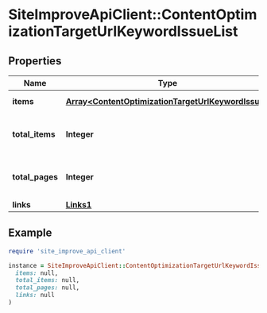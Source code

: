 # SiteImproveApiClient::ContentOptimizationTargetUrlKeywordIssueList

## Properties

| Name | Type | Description | Notes |
| ---- | ---- | ----------- | ----- |
| **items** | [**Array&lt;ContentOptimizationTargetUrlKeywordIssue&gt;**](ContentOptimizationTargetUrlKeywordIssue.md) | Set of items. |  |
| **total_items** | **Integer** | Total number of items in result set. |  |
| **total_pages** | **Integer** | Total number of pages in result set. |  |
| **links** | [**Links1**](Links1.md) |  | [optional] |

## Example

```ruby
require 'site_improve_api_client'

instance = SiteImproveApiClient::ContentOptimizationTargetUrlKeywordIssueList.new(
  items: null,
  total_items: null,
  total_pages: null,
  links: null
)
```


